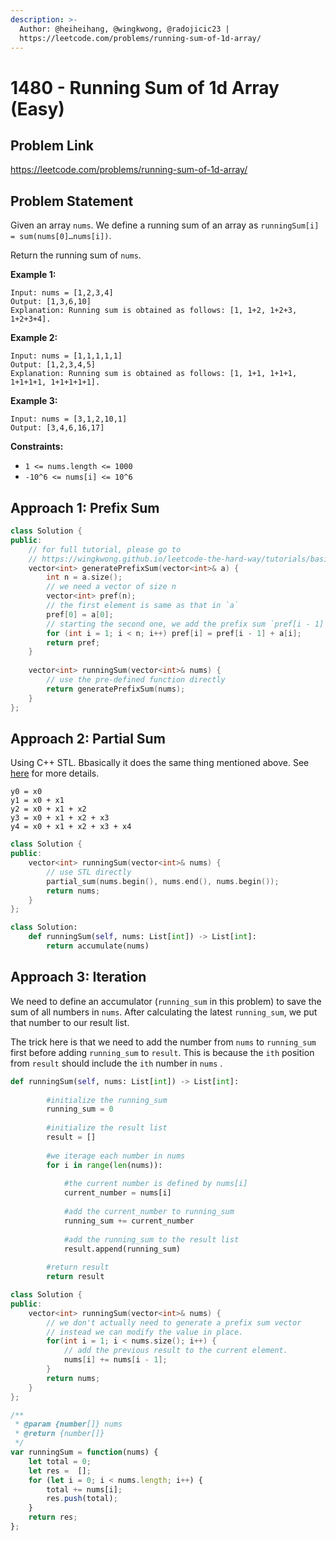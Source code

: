 ```yaml
---
description: >-
  Author: @heiheihang, @wingkwong, @radojicic23 |
  https://leetcode.com/problems/running-sum-of-1d-array/
---
```


# 1480 - Running Sum of 1d Array (Easy)

## Problem Link

https://leetcode.com/problems/running-sum-of-1d-array/

## Problem Statement

Given an array `nums`. We define a running sum of an array as `runningSum[i] = sum(nums[0]…nums[i])`.

Return the running sum of `nums`.

**Example 1:**

```
Input: nums = [1,2,3,4]
Output: [1,3,6,10]
Explanation: Running sum is obtained as follows: [1, 1+2, 1+2+3, 1+2+3+4].
```

**Example 2:**

```
Input: nums = [1,1,1,1,1]
Output: [1,2,3,4,5]
Explanation: Running sum is obtained as follows: [1, 1+1, 1+1+1, 1+1+1+1, 1+1+1+1+1].
```

**Example 3:**

```
Input: nums = [3,1,2,10,1]
Output: [3,4,6,16,17] 
```

**Constraints:**

* `1 <= nums.length <= 1000`
* `-10^6 <= nums[i] <= 10^6`

## Approach 1: Prefix Sum


<Tabs>
<TabItem value="cpp" label="C++">
<SolutionAuthor name="@wingkwong"/>

```cpp
class Solution {
public:
    // for full tutorial, please go to
    // https://wingkwong.github.io/leetcode-the-hard-way/tutorials/basic-topics/prefix-sum
    vector<int> generatePrefixSum(vector<int>& a) {
        int n = a.size();
		// we need a vector of size n
        vector<int> pref(n);
		// the first element is same as that in `a`
        pref[0] = a[0];
		// starting the second one, we add the prefix sum `pref[i - 1]` and the current value `a[i]`
        for (int i = 1; i < n; i++) pref[i] = pref[i - 1] + a[i];
        return pref;
    }
    
    vector<int> runningSum(vector<int>& nums) {
	    // use the pre-defined function directly
        return generatePrefixSum(nums);
    }
};
```

</TabItem>
</Tabs>

## Approach 2: Partial Sum

Using C++ STL. Bbasically it does the same thing mentioned above. See [here](https://cplusplus.com/reference/numeric/partial_sum/) for more details.

```
y0 = x0
y1 = x0 + x1
y2 = x0 + x1 + x2
y3 = x0 + x1 + x2 + x3
y4 = x0 + x1 + x2 + x3 + x4
```

<Tabs>
<TabItem value="cpp" label="C++">
<SolutionAuthor name="@wingkwong"/>

```cpp
class Solution {
public:
    vector<int> runningSum(vector<int>& nums) {
		// use STL directly
        partial_sum(nums.begin(), nums.end(), nums.begin());
        return nums;
    }
};
```

</TabItem>

<TabItem value="py" label="Python">
<SolutionAuthor name="@radojicic23"/>

```py
class Solution:
    def runningSum(self, nums: List[int]) -> List[int]:
        return accumulate(nums)

```

</TabItem>
</Tabs>

## Approach 3: Iteration

We need to define an accumulator (`running_sum` in this problem) to save the sum of all numbers in `nums`. After calculating the latest `running_sum`, we put that number to our result list.

The trick here is that we need to add the number from `nums` to `running_sum` first before adding `running_sum` to `result`. This is because the `ith` position from `result` should include the `ith` number in `nums` .

<Tabs>
<TabItem value="py" label="Python">
<SolutionAuthor name="@heiheihang"/>

```python
def runningSum(self, nums: List[int]) -> List[int]:
        
        #initialize the running_sum
        running_sum = 0
        
        #initialize the result list
        result = []
        
        #we iterage each number in nums
        for i in range(len(nums)):
            
            #the current number is defined by nums[i]
            current_number = nums[i]
            
            #add the current_number to running_sum
            running_sum += current_number
            
            #add the running_sum to the result list
            result.append(running_sum)
        
        #return result
        return result
```

</TabItem>

<TabItem value="cpp" label="C++">
<SolutionAuthor name="@wingkwong"/>

```cpp
class Solution {
public:
    vector<int> runningSum(vector<int>& nums) {
		// we don't actually need to generate a prefix sum vector
		// instead we can modify the value in place.
        for(int i = 1; i < nums.size(); i++) {
            // add the previous result to the current element.
            nums[i] += nums[i - 1];
        }
        return nums;
    }
};
```

</TabItem>

<TabItem value="js" label="JavaScript">
<SolutionAuthor name="@radojicic23"/>

```js
/**
 * @param {number[]} nums
 * @return {number[]}
 */
var runningSum = function(nums) {
    let total = 0;
    let res =  [];
    for (let i = 0; i < nums.length; i++) {
        total += nums[i];
        res.push(total);
    }
    return res;
};
```

</TabItem>
</Tabs>
